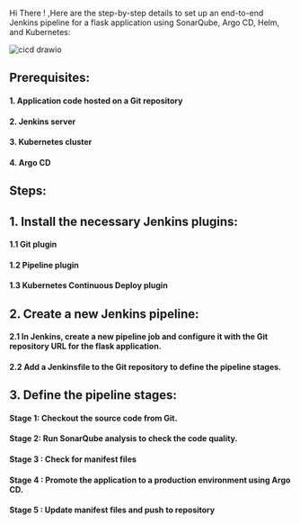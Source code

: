 Hi There ! ,Here are the step-by-step details to set up an end-to-end Jenkins pipeline for a flask application using SonarQube, Argo CD, Helm, and Kubernetes:

![cicd drawio](https://github.com/prasad3936/Linux-server-monitor/assets/63768420/81497be1-1570-4682-a10e-f0927c72b99e)


## Prerequisites:

#### 1. Application code hosted on a Git repository
#### 2. Jenkins server
#### 3. Kubernetes cluster
#### 4. Argo CD

## Steps:

## 1. Install the necessary Jenkins plugins:
  #### 1.1 Git plugin
   
  #### 1.2 Pipeline plugin
   
  #### 1.3 Kubernetes Continuous Deploy plugin


## 2. Create a new Jenkins pipeline:
  #### 2.1 In Jenkins, create a new pipeline job and configure it with the Git repository URL for the flask application.
  
  #### 2.2 Add a Jenkinsfile to the Git repository to define the pipeline stages.

## 3. Define the pipeline stages:

   #### Stage 1: Checkout the source code from Git.
    
   #### Stage 2: Run SonarQube analysis to check the code quality.
    
   #### Stage 3 : Check for manifest files
    
   #### Stage 4 : Promote the application to a production environment using Argo CD.
    
   #### Stage 5 : Update manifest files and push to repository


   
